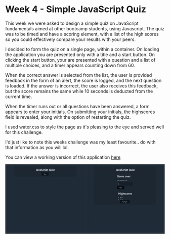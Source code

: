 # Week 4 - Simple JavaScript Quiz

This week we were asked to design a simple quiz on JavaScript fundamentals aimed at other bootcamp students, using Javascript. The quiz was to be timed and have a scoring element, with a list of the high scores so you could effectively compare your results with your peers.

I decided to form the quiz on a single page, within a container. On loading the application you are presented only with a title and a start button. On clicking the start button, your are presented with a question and a list of multiple choices, and a timer appears counting down from 60.

When the correct answer is selected from the list, the user is provided feedback in the form of an alert, the score is logged, and the next question is loaded. If the answer is incorrect, the user also receives this feedback, but the score remains the same while 10 seconds is deducted from the current time.

When the timer runs out or all questions have been answered, a form appears to enter your initials. On submitting your initials, the highscores field is revealed, along with the option of restarting the quiz.

I used water.css to style the page as it's pleasing to the eye and served well for this challenge.

I'd just like to note this weeks challenge was my least favourite.. do with that information as you will lol.

You can view a working version of this application [here](https://github.com/mleftwich/JSQuiz)

![screeshot](./assets/imgs/screenshot.png)
